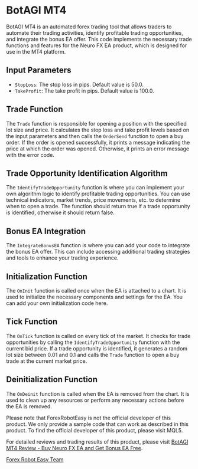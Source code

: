 # BotAGI MT4

BotAGI MT4 is an automated forex trading tool that allows traders to automate their trading activities, identify profitable trading opportunities, and integrate the bonus EA offer. This code implements the necessary trade functions and features for the Neuro FX EA product, which is designed for use in the MT4 platform.

## Input Parameters

- `StopLoss`: The stop loss in pips. Default value is 50.0.
- `TakeProfit`: The take profit in pips. Default value is 100.0.

## Trade Function

The `Trade` function is responsible for opening a position with the specified lot size and price. It calculates the stop loss and take profit levels based on the input parameters and then calls the `OrderSend` function to open a buy order. If the order is opened successfully, it prints a message indicating the price at which the order was opened. Otherwise, it prints an error message with the error code.

## Trade Opportunity Identification Algorithm

The `IdentifyTradeOpportunity` function is where you can implement your own algorithm logic to identify profitable trading opportunities. You can use technical indicators, market trends, price movements, etc. to determine when to open a trade. The function should return true if a trade opportunity is identified, otherwise it should return false.

## Bonus EA Integration

The `IntegrateBonusEA` function is where you can add your code to integrate the bonus EA offer. This can include accessing additional trading strategies and tools to enhance your trading experience.

## Initialization Function

The `OnInit` function is called once when the EA is attached to a chart. It is used to initialize the necessary components and settings for the EA. You can add your own initialization code here.

## Tick Function

The `OnTick` function is called on every tick of the market. It checks for trade opportunities by calling the `IdentifyTradeOpportunity` function with the current bid price. If a trade opportunity is identified, it generates a random lot size between 0.01 and 0.1 and calls the `Trade` function to open a buy trade at the current market price.

## Deinitialization Function

The `OnDeinit` function is called when the EA is removed from the chart. It is used to clean up any resources or perform any necessary actions before the EA is removed.

Please note that ForexRobotEasy is not the official developer of this product. We only provide a sample code that can work as described in this product. To find the official developer of this product, please visit MQL5.

For detailed reviews and trading results of this product, please visit [BotAGI MT4 Review - Buy Neuro FX EA and Get Bonus EA Free](https://forexroboteasy.com/forex-robot-review/botagi-mt4-review-buy-neuro-fx-ea-get-bonus-ea-free/).

[Forex Robot Easy Team](https://www.forexroboteasy.com)
